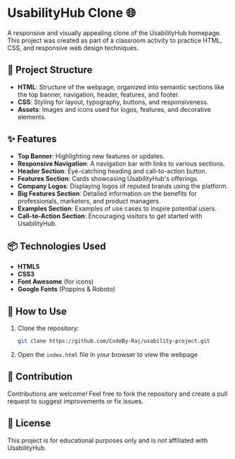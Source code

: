 # UsabilityHub Clone 🌐

A responsive and visually appealing clone of the UsabilityHub homepage. This project was created as part of a classroom activity to practice HTML, CSS, and responsive web design techniques.

## 📂 Project Structure

- **HTML**: Structure of the webpage, organized into semantic sections like the top banner, navigation, header, features, and footer.
- **CSS**: Styling for layout, typography, buttons, and responsiveness.
- **Assets**: Images and icons used for logos, features, and decorative elements.

## ✨ Features

- **Top Banner**: Highlighting new features or updates.
- **Responsive Navigation**: A navigation bar with links to various sections.
- **Header Section**: Eye-catching heading and call-to-action button.
- **Features Section**: Cards showcasing UsabilityHub's offerings.
- **Company Logos**: Displaying logos of reputed brands using the platform.
- **Big Features Section**: Detailed information on the benefits for professionals, marketers, and product managers.
- **Examples Section**: Examples of use cases to inspire potential users.
- **Call-to-Action Section**: Encouraging visitors to get started with UsabilityHub.

## 📦 Technologies Used

- **HTML5**
- **CSS3**
- **Font Awesome** (for icons)
- **Google Fonts** (Poppins & Roboto)

## 🚀 How to Use

1. Clone the repository:
   ```bash
   git clone https://github.com/CodeBy-Raj/usability-project.git
2. Open the ```index.html``` file in your browser to view the webpage



## 🤝 Contribution
Contributions are welcome! Feel free to fork the repository and create a pull request to suggest improvements or fix issues.

## 📄 License
This project is for educational purposes only and is not affiliated with UsabilityHub.
